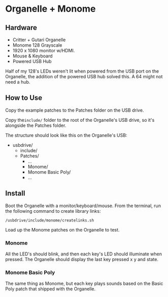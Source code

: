 # Organelle + Monome

## Hardware

  - Critter + Gutari Organelle
  - Monome 128 Grayscale
  - 1920 x 1080 monitor w/HDMI.
  - Mouse & Keyboard
  - Powered USB Hub

Half of my 128's LEDs weren't lit when powered from the USB port on the Organelle, the addition of the powered USB hub solved this. A 64 might not need a hub.

## How to Use

Copy the example patches to the Patches folder on the USB drive.

Copy the`include/` folder to the root of the Organelle's USB drive, so it's alongside the Patches folder.

The structure should look like this on the Organelle's USB:

- usbdrive/
  - include/
  - Patches/
    - ...
    - Monome/
    - Monome Basic Poly/
    - ...

## Install

Boot the Organelle with a monitor/keyboard/mouse. From the terminal, run the following command to create library links:

    /usbdrive/include/monome/createlinks.sh

Load up the Monome patches on the Organelle to test.

### Monome

All the LED's should blink, and then each key's LED should illuminate when pressed. The Organelle should display the last key pressed x y and state.

### Monome Basic Poly

The same thing as Monome, but each key plays sounds based on the Basic Poly patch that shipped with the Organelle.
